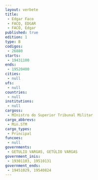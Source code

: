 ```yaml
---
layout: verbete
title:
 - Edgar Faco
 - FACO, EDGAR
 - FACÓ, Edgar
published: true
edition: 1  
type: B
codigos: 
 - 26880
starts: 
 - 19431100
ends: 
 - 19520400
cities: 
 - null 
ufs: 
 - null 
countries: 
 - null 
institutions: 
 - null 
cargoss: 
 - MInistro do Superior Tribunal Militar
cargo_abbrevs: 
 - Min.STM
cargo_types: 
 - Principal
funcoes: 
 - null 
governments: 
 - GETULIO VARGAS, GETÚLIO VARGAS
government_inis: 
 - 19301103, 19510131
government_ends: 
 - 19451029, 19540824
---
```



